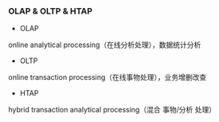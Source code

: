 ### OLAP & OLTP & HTAP

* OLAP

online analytical processing（在线分析处理），数据统计分析


* OLTP

online transaction processing（在线事物处理），业务增删改查


* HTAP

hybrid transaction analytical processing（混合 事物/分析 处理）
